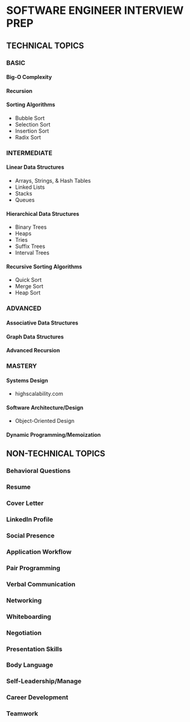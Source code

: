# SOFTWARE ENGINEER INTERVIEW PREP

## TECHNICAL TOPICS
### BASIC
#### Big-O Complexity
#### Recursion
#### Sorting Algorithms
- Bubble Sort
- Selection Sort
- Insertion Sort
- Radix Sort

### INTERMEDIATE
#### Linear Data Structures
- Arrays, Strings, & Hash Tables
- Linked Lists
- Stacks
- Queues

#### Hierarchical Data Structures
- Binary Trees
- Heaps
- Tries
- Suffix Trees
- Interval Trees

#### Recursive Sorting Algorithms
- Quick Sort
- Merge Sort
- Heap Sort

### ADVANCED
#### Associative Data Structures
#### Graph Data Structures
#### Advanced Recursion

### MASTERY
#### Systems Design
- highscalability.com

#### Software Architecture/Design
- Object-Oriented Design

#### Dynamic Programming/Memoization


## NON-TECHNICAL TOPICS
### Behavioral Questions
### Resume
### Cover Letter
### LinkedIn Profile
### Social Presence
### Application Workflow
### Pair Programming
### Verbal Communication
### Networking
### Whiteboarding
### Negotiation
### Presentation Skills
### Body Language
### Self-Leadership/Manage
### Career Development
### Teamwork
